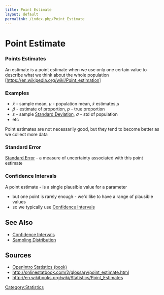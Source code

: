 ```yaml
---
title: Point Estimate
layout: default
permalink: /index.php/Point_Estimate
---
```


# Point Estimate

### Points Estimates
An estimate is a point estimate when we use only one certain value to describe what we think about the whole population [https://en.wikipedia.org/wiki/Point_estimation]


### Examples
- $\bar{x}$ - sample mean, $\mu$ - population mean, $\bar{x}$ estimates $\mu$
- $\hat{p}$ - estimate of proportion, $p$ - true proportion
- $s$ - sample [Standard Deviation](Standard_Deviation), $\sigma$ - std of population
- etc

Point estimates are not necessarily good, but they tend to become better as we collect more data


### Standard Error
[Standard Error](Standard_Error) - a measure of uncertainty associated with this point estimate


### Confidence Intervals
A point estimate - is a single plausible value for a parameter 
- but one point is rarely enough - we'd like to have a range of plausible values 
- so we typically use [Confidence Intervals](Confidence_Intervals)


## See Also
- [Confidence Intervals](Confidence_Intervals)
- [Sampling Distribution](Sampling_Distribution)

## Sources
- [OpenIntro Statistics (book)](OpenIntro_Statistics_(book))
- http://onlinestatbook.com/2/glossary/point_estimate.html
- http://en.wikibooks.org/wiki/Statistics/Point_Estimates

[Category:Statistics](Category_Statistics)
